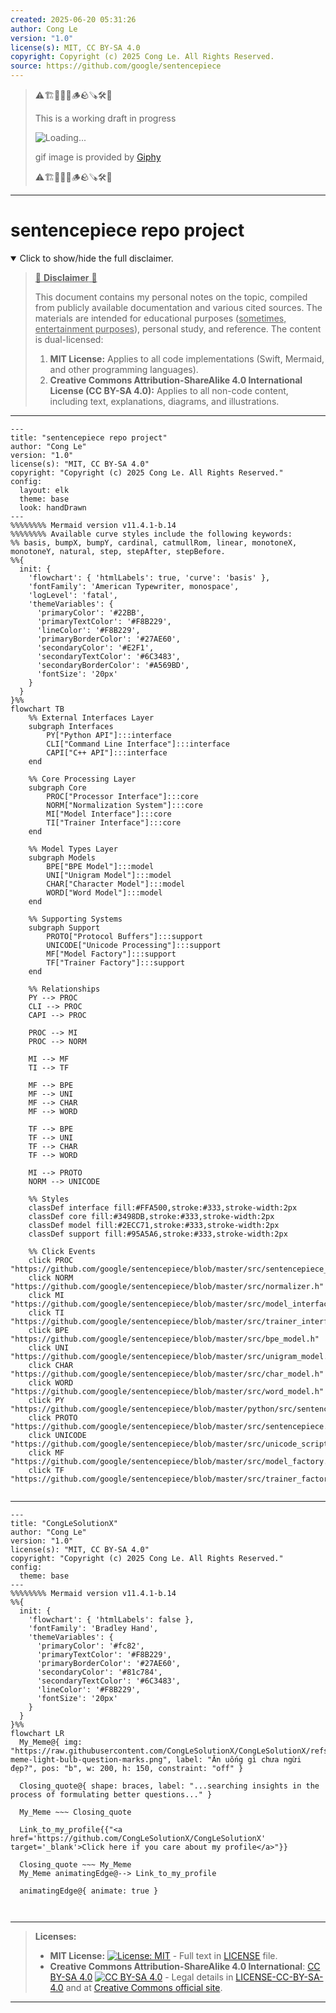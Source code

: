 ```yaml
---
created: 2025-06-20 05:31:26
author: Cong Le
version: "1.0"
license(s): MIT, CC BY-SA 4.0
copyright: Copyright (c) 2025 Cong Le. All Rights Reserved.
source: https://github.com/google/sentencepiece
---
```



> ⚠️🏗️🚧🦺🧱🪵🪨🪚🛠️👷
> 
> This is a working draft in progress
> 
> ![Loading...](https://media2.giphy.com/media/v1.Y2lkPTc5MGI3NjExMXVjejV3dnVjc2o5MXd3eXBvcDR1cHlzbHQ1Z2R6YjY0ZHpmdjJ6OCZlcD12MV9pbnRlcm5hbF9naWZfYnlfaWQmY3Q9Zw/hL9q5k9dk9l0wGd4e0/giphy.gif)
>
> gif image is provided by [Giphy](https://giphy.com)
> 
> ⚠️🏗️🚧🦺🧱🪵🪨🪚🛠️👷


----




# sentencepiece repo project
<details open>
<summary>Click to show/hide the full disclaimer.</summary>
   
> <ins>📢 **Disclaimer** 🚨</ins>
>
> This document contains my personal notes on the topic,
> compiled from publicly available documentation and various cited sources.
> The materials are intended for educational purposes (<ins>sometimes, entertainment purposes</ins>), personal study, and reference.
> The content is dual-licensed:
> 1. **MIT License:** Applies to all code implementations (Swift, Mermaid, and other programming languages).
> 2. **Creative Commons Attribution-ShareAlike 4.0 International License (CC BY-SA 4.0):** Applies to all non-code content, including text, explanations, diagrams, and illustrations.

</details>


----

```mermaid
---
title: "sentencepiece repo project"
author: "Cong Le"
version: "1.0"
license(s): "MIT, CC BY-SA 4.0"
copyright: "Copyright (c) 2025 Cong Le. All Rights Reserved."
config:
  layout: elk
  theme: base
  look: handDrawn
---
%%%%%%%% Mermaid version v11.4.1-b.14
%%%%%%%% Available curve styles include the following keywords:
%% basis, bumpX, bumpY, cardinal, catmullRom, linear, monotoneX, monotoneY, natural, step, stepAfter, stepBefore.
%%{
  init: {
    'flowchart': { 'htmlLabels': true, 'curve': 'basis' },
    'fontFamily': 'American Typewriter, monospace',
    'logLevel': 'fatal',
    'themeVariables': {
      'primaryColor': '#22BB',
      'primaryTextColor': '#F8B229',
      'lineColor': '#F8B229',
      'primaryBorderColor': '#27AE60',
      'secondaryColor': '#E2F1',
      'secondaryTextColor': '#6C3483',
      'secondaryBorderColor': '#A569BD',
      'fontSize': '20px'
    }
  }
}%%
flowchart TB
    %% External Interfaces Layer
    subgraph Interfaces
        PY["Python API"]:::interface
        CLI["Command Line Interface"]:::interface
        CAPI["C++ API"]:::interface
    end

    %% Core Processing Layer
    subgraph Core
        PROC["Processor Interface"]:::core
        NORM["Normalization System"]:::core
        MI["Model Interface"]:::core
        TI["Trainer Interface"]:::core
    end

    %% Model Types Layer
    subgraph Models
        BPE["BPE Model"]:::model
        UNI["Unigram Model"]:::model
        CHAR["Character Model"]:::model
        WORD["Word Model"]:::model
    end

    %% Supporting Systems
    subgraph Support
        PROTO["Protocol Buffers"]:::support
        UNICODE["Unicode Processing"]:::support
        MF["Model Factory"]:::support
        TF["Trainer Factory"]:::support
    end

    %% Relationships
    PY --> PROC
    CLI --> PROC
    CAPI --> PROC
    
    PROC --> MI
    PROC --> NORM
    
    MI --> MF
    TI --> TF
    
    MF --> BPE
    MF --> UNI
    MF --> CHAR
    MF --> WORD
    
    TF --> BPE
    TF --> UNI
    TF --> CHAR
    TF --> WORD
    
    MI --> PROTO
    NORM --> UNICODE

    %% Styles
    classDef interface fill:#FFA500,stroke:#333,stroke-width:2px
    classDef core fill:#3498DB,stroke:#333,stroke-width:2px
    classDef model fill:#2ECC71,stroke:#333,stroke-width:2px
    classDef support fill:#95A5A6,stroke:#333,stroke-width:2px

    %% Click Events
    click PROC "https://github.com/google/sentencepiece/blob/master/src/sentencepiece_processor.h"
    click NORM "https://github.com/google/sentencepiece/blob/master/src/normalizer.h"
    click MI "https://github.com/google/sentencepiece/blob/master/src/model_interface.h"
    click TI "https://github.com/google/sentencepiece/blob/master/src/trainer_interface.h"
    click BPE "https://github.com/google/sentencepiece/blob/master/src/bpe_model.h"
    click UNI "https://github.com/google/sentencepiece/blob/master/src/unigram_model.h"
    click CHAR "https://github.com/google/sentencepiece/blob/master/src/char_model.h"
    click WORD "https://github.com/google/sentencepiece/blob/master/src/word_model.h"
    click PY "https://github.com/google/sentencepiece/blob/master/python/src/sentencepiece/sentencepiece.i"
    click PROTO "https://github.com/google/sentencepiece/blob/master/src/sentencepiece.proto"
    click UNICODE "https://github.com/google/sentencepiece/blob/master/src/unicode_script.h"
    click MF "https://github.com/google/sentencepiece/blob/master/src/model_factory.h"
    click TF "https://github.com/google/sentencepiece/blob/master/src/trainer_factory.h"


```

----

<!-- 
```mermaid
%% Current Mermaid version
info
```  -->


```mermaid
---
title: "CongLeSolutionX"
author: "Cong Le"
version: "1.0"
license(s): "MIT, CC BY-SA 4.0"
copyright: "Copyright (c) 2025 Cong Le. All Rights Reserved."
config:
  theme: base
---
%%%%%%%% Mermaid version v11.4.1-b.14
%%{
  init: {
    'flowchart': { 'htmlLabels': false },
    'fontFamily': 'Bradley Hand',
    'themeVariables': {
      'primaryColor': '#fc82',
      'primaryTextColor': '#F8B229',
      'primaryBorderColor': '#27AE60',
      'secondaryColor': '#81c784',
      'secondaryTextColor': '#6C3483',
      'lineColor': '#F8B229',
      'fontSize': '20px'
    }
  }
}%%
flowchart LR
  My_Meme@{ img: "https://raw.githubusercontent.com/CongLeSolutionX/CongLeSolutionX/refs/heads/main/assets/images/My-meme-light-bulb-question-marks.png", label: "Ăn uống gì chưa ngừi đẹp?", pos: "b", w: 200, h: 150, constraint: "off" }

  Closing_quote@{ shape: braces, label: "...searching insights in the process of formulating better questions..." }
    
  My_Meme ~~~ Closing_quote
    
  Link_to_my_profile{{"<a href='https://github.com/CongLeSolutionX/CongLeSolutionX' target='_blank'>Click here if you care about my profile</a>"}}

  Closing_quote ~~~ My_Meme
  My_Meme animatingEdge@--> Link_to_my_profile
  
  animatingEdge@{ animate: true }



```

---
>**Licenses:**
>
>- **MIT License:**  [![License: MIT](https://img.shields.io/badge/License-MIT-yellow.svg)](LICENSE) - Full text in [LICENSE](LICENSE) file.
>- **Creative Commons Attribution-ShareAlike 4.0 International**: [CC BY-SA 4.0](https://creativecommons.org/licenses/by-sa/4.0/) [![CC BY-SA 4.0](https://licensebuttons.net/l/by-sa/4.0/88x31.png)](https://creativecommons.org/licenses/by-sa/4.0/) - Legal details in [LICENSE-CC-BY-SA-4.0](THE_PAST/LICENSE-CC-BY-SA-4.0) and at [Creative Commons official site](https://creativecommons.org/licenses/by-sa/4.0/).
>
---